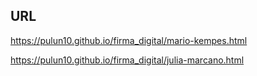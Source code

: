 ## URL 
https://pulun10.github.io/firma_digital/mario-kempes.html  

https://pulun10.github.io/firma_digital/julia-marcano.html

